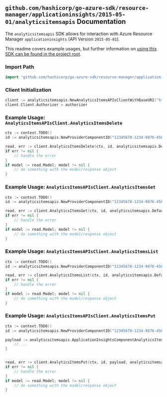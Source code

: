 
## `github.com/hashicorp/go-azure-sdk/resource-manager/applicationinsights/2015-05-01/analyticsitemsapis` Documentation

The `analyticsitemsapis` SDK allows for interaction with Azure Resource Manager `applicationinsights` (API Version `2015-05-01`).

This readme covers example usages, but further information on [using this SDK can be found in the project root](https://github.com/hashicorp/go-azure-sdk/tree/main/docs).

### Import Path

```go
import "github.com/hashicorp/go-azure-sdk/resource-manager/applicationinsights/2015-05-01/analyticsitemsapis"
```


### Client Initialization

```go
client := analyticsitemsapis.NewAnalyticsItemsAPIsClientWithBaseURI("https://management.azure.com")
client.Client.Authorizer = authorizer
```


### Example Usage: `AnalyticsItemsAPIsClient.AnalyticsItemsDelete`

```go
ctx := context.TODO()
id := analyticsitemsapis.NewProviderComponentID("12345678-1234-9876-4563-123456789012", "example-resource-group", "resourceName", "/subscriptions/12345678-1234-9876-4563-123456789012/resourceGroups/some-resource-group")

read, err := client.AnalyticsItemsDelete(ctx, id, analyticsitemsapis.DefaultAnalyticsItemsDeleteOperationOptions())
if err != nil {
	// handle the error
}
if model := read.Model; model != nil {
	// do something with the model/response object
}
```


### Example Usage: `AnalyticsItemsAPIsClient.AnalyticsItemsGet`

```go
ctx := context.TODO()
id := analyticsitemsapis.NewProviderComponentID("12345678-1234-9876-4563-123456789012", "example-resource-group", "resourceName", "/subscriptions/12345678-1234-9876-4563-123456789012/resourceGroups/some-resource-group")

read, err := client.AnalyticsItemsGet(ctx, id, analyticsitemsapis.DefaultAnalyticsItemsGetOperationOptions())
if err != nil {
	// handle the error
}
if model := read.Model; model != nil {
	// do something with the model/response object
}
```


### Example Usage: `AnalyticsItemsAPIsClient.AnalyticsItemsList`

```go
ctx := context.TODO()
id := analyticsitemsapis.NewProviderComponentID("12345678-1234-9876-4563-123456789012", "example-resource-group", "resourceName", "/subscriptions/12345678-1234-9876-4563-123456789012/resourceGroups/some-resource-group")

read, err := client.AnalyticsItemsList(ctx, id, analyticsitemsapis.DefaultAnalyticsItemsListOperationOptions())
if err != nil {
	// handle the error
}
if model := read.Model; model != nil {
	// do something with the model/response object
}
```


### Example Usage: `AnalyticsItemsAPIsClient.AnalyticsItemsPut`

```go
ctx := context.TODO()
id := analyticsitemsapis.NewProviderComponentID("12345678-1234-9876-4563-123456789012", "example-resource-group", "resourceName", "/subscriptions/12345678-1234-9876-4563-123456789012/resourceGroups/some-resource-group")

payload := analyticsitemsapis.ApplicationInsightsComponentAnalyticsItem{
	// ...
}


read, err := client.AnalyticsItemsPut(ctx, id, payload, analyticsitemsapis.DefaultAnalyticsItemsPutOperationOptions())
if err != nil {
	// handle the error
}
if model := read.Model; model != nil {
	// do something with the model/response object
}
```
